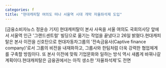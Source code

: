 ```yaml
---
categories: f
title: "현대캐피탈 여의도 떠나 서울역 시대 개막 자율좌석제 도입"
---
```

[금융소비자뉴스 정윤승 기자] 현대캐피탈이 본사 사옥을 서울 여의도 국회의사당 앞에서 서울역 인근 &#39;그랜드센트럴&#39; 빌딩으로 옮기는 작업을 끝냈다고 26일 밝혔다.현대캐피탈은 본사 이전을 신호탄으로 현대자동차그룹의 &#39;전속금융사(Captive finance company)&#39;로서 그룹의 비전을 내재화하고, 그룹사와 한팀처럼 더욱 강력한 협업체계를 구축할 방침이다. 또 본사 이전에 맞춰 기업문화와 일하는 방식 역시 새롭게 바꿔나갈 계획이다.현대캐피탈은 금융권에서는 아직 생소한 &#39;자율좌석제&#39;도 전면